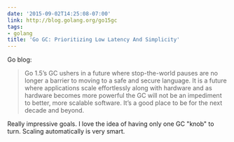 ```yaml
---
date: '2015-09-02T14:25:08-07:00'
link: http://blog.golang.org/go15gc
tags:
- golang
title: 'Go GC: Prioritizing Low Latency And Simplicity'
---
```


Go blog:

>Go 1.5’s GC ushers in a future where stop-the-world pauses are no longer a barrier to moving to a safe and secure language. It is a future where applications scale effortlessly along with hardware and as hardware becomes more powerful the GC will not be an impediment to better, more scalable software. It’s a good place to be for the next decade and beyond.

Really impressive goals. I love the idea of having only one GC "knob" to turn. Scaling automatically is very smart.
